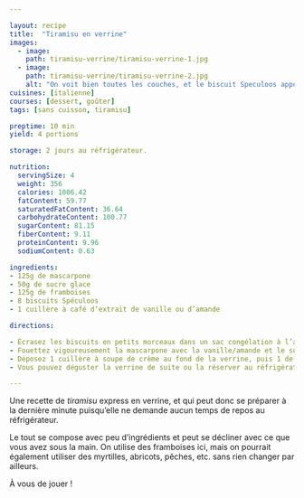 ```yaml
---

layout: recipe
title:  "Tiramisu en verrine"
images:
  - image:
    path: tiramisu-verrine/tiramisu-verrine-1.jpg
  - image:
    path: tiramisu-verrine/tiramisu-verrine-2.jpg
    alt: "On voit bien toutes les couches, et le biscuit Speculoos apporte un croquant que le biscuit à la cuillère n’apportera pas."
cuisines: [italienne]
courses: [dessert, goûter]
tags: [sans cuisson, tiramisu]

preptime: 10 min
yield: 4 portions

storage: 2 jours au réfrigérateur.

nutrition:
  servingSize: 4
  weight: 356
  calories: 1006.42
  fatContent: 59.77
  saturatedFatContent: 36.64
  carbohydrateContent: 100.77
  sugarContent: 81.15
  fiberContent: 9.11
  proteinContent: 9.96
  sodiumContent: 0.63

ingredients:
- 125g de mascarpone
- 50g de sucre glace
- 125g de framboises 
- 8 biscuits Spéculoos
- 1 cuillère à café d’extrait de vanille ou d’amande

directions:

- Écrasez les biscuits en petits morceaux dans un sac congélation à l’aide d'un rouleau à pâtisserie ou d’un verre/bol puis réservez.
- Fouettez vigoureusement la mascarpone avec la vanille/amande et le sucre glace pendant 3–4 minutes ou jusqu’à obtenir une crème bien lisse. 
- Déposez 1 cuillère à soupe de crème au fond de la verrine, puis 1 de biscuits émiettés, puis ajoutez quelques framboises par dessus. Répétez l’opération jusqu’à épuisement de la crème. 
- Vous pouvez déguster la verrine de suite ou la réserver au réfrigérateur. 

---
```


Une recette de <i lang="en">tiramisu</i> express en verrine, et qui peut donc se préparer à la dernière minute puisqu’elle ne demande aucun temps de repos au réfrigérateur.

Le tout se compose avec peu d’ingrédients et peut se décliner avec ce que vous avez sous la main. On utilise des framboises ici, mais on pourrait également utiliser des myrtilles, abricots, pêches, etc. sans rien changer par ailleurs.

À vous de jouer&nbsp;!